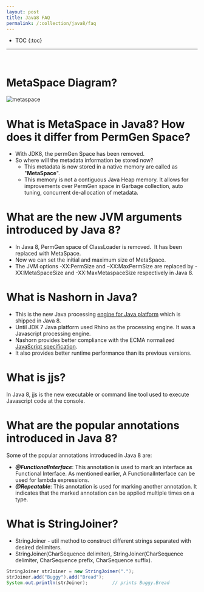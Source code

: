```yaml
---
layout: post
title: Java8 FAQ
permalink: /:collection/java8/faq
---
```


- TOC
{:toc}

<hr><br>

# MetaSpace Diagram?
![metaspace]({{site.cdn}}/java/java8/metaspace.png)

# What is MetaSpace in Java8? How does it differ from PermGen Space?
* With JDK8, the permGen Space has been removed. 
* So where will the metadata information be stored now?
  - This metadata is now stored in a native memory are called as "**MetaSpace**".
  - This memory is not a contiguous Java Heap memory. It allows for improvements over PermGen space in Garbage collection, auto tuning, concurrent de-allocation of metadata.

# What are the new JVM arguments introduced by Java 8?
* In Java 8, PermGen space of ClassLoader is removed.  It has been replaced with MetaSpace.
* Now we can set the initial and maximum size of MetaSpace.
* The JVM options -XX:PermSize and –XX:MaxPermSize are replaced by -XX:MetaSpaceSize and -XX:MaxMetaspaceSize respectively in Java 8.

# What is Nashorn in Java?
* This is the new Java processing [engine for Java platform](https://www.educba.com/cheat-sheet-java/) which is shipped in Java 8. 
* Until JDK 7 Java platform used Rhino as the processing engine. It was a Javascript processing engine. 
* Nashorn provides better compliance with the ECMA normalized [JavaScript specification](https://www.educba.com/uses-of-javascript/).
* It also provides better runtime performance than its previous versions.

# What is jjs?
In Java 8, jjs is the new executable or command line tool used to execute Javascript code at the console.

# What are the popular annotations introduced in Java 8?
Some of the popular annotations introduced in Java 8 are:
* ***@FunctionalInterface***: This annotation is used to mark an interface as Functional Interface. As mentioned earlier, A FunctionalInterface can be used for lambda expressions.
* ***@Repeatable***: This annotation is used for marking another annotation. It indicates that the marked annotation can be applied multiple times on a type.

# What is StringJoiner?
* StringJoiner - util method to construct different strings separated with desired delimiters. 
* StringJoiner(CharSequence delimiter), StringJoiner(CharSequence delimiter, CharSequence prefix, CharSequence suffix).

```java
StringJoiner strJoiner = new StringJoiner(".");
strJoiner.add("Buggy").add("Bread");
System.out.println(strJoiner);         // prints Buggy.Bread
```